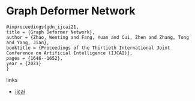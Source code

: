 # Graph Deformer Network

```
@inproceedings{gdn_ijcai21,
title = {Graph Deformer Network},
author = {Zhao, Wenting and Fang, Yuan and Cui, Zhen and Zhang, Tong and Yang, Jian},
booktitle = {Proceedings of the Thirtieth International Joint Conference on Artificial Intelligence (IJCAI)},
pages = {1646--1652},
year = {2021}
}
```

links
- [ijcai](https://www.ijcai.org/Proceedings/2021/227)
